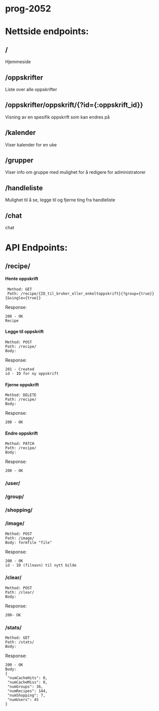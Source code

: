 # prog-2052

# Nettside endpoints:

## /
Hjemmeside

## /oppskrifter
Liste over alle oppskrifter

## /oppskrifter/oppskrift/{?id={:oppskrift_id}}
Visning av en spesifik oppskrift som kan endres på

## /kalender
Viser kalender for en uke

## /grupper
Viser info om gruppe med mulighet for å redigere for administratorer

## /handleliste
Mulighet til å se, legge til og fjerne ting fra handleliste

## /chat
chat


# API Endpoints:

## /recipe/

#### Hente oppskrift
```
 Method: GET
 Path: /recipe/{ID_til_bruker_eller_enkeltoppskrift}{?group={true}}{&single={true}}
```
Response:
```
200 - OK
Recipe
```
#### Legge til oppskrift
```
Method: POST
Path: /recipe/
Body:

``` 
Response:
```
201 - Created
id - ID for ny oppskrift
```

#### Fjerne oppskrift
```
Method: DELETE
Path: /recipe/
Body:

```

Response:
```
200 - OK
```

#### Endre oppskrift
```
Method: PATCH
Path: /recipe/
Body:

```

Response:

```
200 - OK
```


### /user/


### /group/


### /shopping/


### /image/
```
Method: POST
Path: /image/
Body: formfile "file"
```

Response:
```
200 - OK
id - ID (filnavn) til nytt bilde
```

### /clear/
```
Method: POST
Path: /clear/
Body: 
```

Response:
```
200- OK
```

### /stats/
```
Method: GET
Path: /stats/
Body:
```

Response:
```
200 - OK
Body:
{
 "numCacheHits": 0,
 "numCacheMiss": 0,
 "numGroups": 36,
 "numRecipes": 144,
 "numShopping": 7,
 "numUsers": 45
}
```
